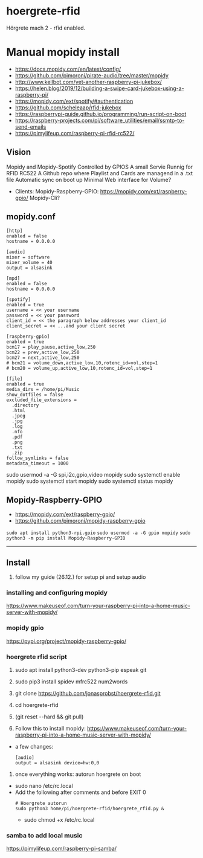 # hoergrete-rfid
Hörgrete mach 2 - rfid enabled.



# Manual mopidy install

* https://docs.mopidy.com/en/latest/config/
* https://github.com/pimoroni/pirate-audio/tree/master/mopidy
* http://www.kellbot.com/yet-another-raspberry-pi-jukebox/
* https://helen.blog/2019/12/building-a-swipe-card-jukebox-using-a-raspberry-pi/
* https://mopidy.com/ext/spotify/#authentication
* https://github.com/scheleaap/rfid-jukebox
* https://raspberrypi-guide.github.io/programming/run-script-on-boot
* https://raspberry-projects.com/pi/software_utilities/email/ssmtp-to-send-emails 
* https://pimylifeup.com/raspberry-pi-rfid-rc522/

## Vision

Mopidy and Mopidy-Spotify
Controlled by GPIOS
A small Servie Runnig for RFID RC522
A Github repo where Playlist and Cards are managend in a .txt file
Automatic sync on boot up
Minimal Web interface for Volume?

* Clients:
Mopidy-Raspberry-GPIO: https://mopidy.com/ext/raspberry-gpio/
Mopidy-Cli?



## mopidy.conf

```
[http]
enabled = false
hostname = 0.0.0.0

[audio]
mixer = software
mixer_volume = 40
output = alsasink

[mpd]
enabled = false
hostname = 0.0.0.0

[spotify]
enabled = true 
username = << your username
password = << your password
client_id = << the paragraph below addresses your client_id 
client_secret = << ...and your client secret

[raspberry-gpio]
enabled = true
bcm17 = play_pause,active_low,250
bcm22 = prev,active_low,250
bcm27 = next,active_low,250
# bcm21 = volume_down,active_low,10,rotenc_id=vol,step=1
# bcm20 = volume_up,active_low,10,rotenc_id=vol,step=1

[file]
enabled = true
media_dirs = /home/pi/Music
show_dotfiles = false
excluded_file_extensions =
  .directory
  .html
  .jpeg
  .jpg
  .log
  .nfo
  .pdf
  .png
  .txt
  .zip
follow_symlinks = false
metadata_timeout = 1000

```

sudo usermod -a -G spi,i2c,gpio,video mopidy
sudo systemctl enable mopidy
sudo systemctl start mopidy
sudo systemctl status mopidy


## Mopidy-Raspberry-GPIO

* https://mopidy.com/ext/raspberry-gpio/
* https://github.com/pimoroni/mopidy-raspberry-gpio

`sudo apt install python3-rpi.gpio`
`sudo usermod -a -G gpio mopidy`
`sudo python3 -m pip install Mopidy-Raspberry-GPIO`

---

## Install

1. follow my guide (26.12.) for setup pi and setup audio

### installing and configuring mopidy

https://www.makeuseof.com/turn-your-raspberry-pi-into-a-home-music-server-with-mopidy/


### mopidy gpio
https://pypi.org/project/mopidy-raspberry-gpio/

### hoergrete rfid script

1. sudo apt install python3-dev python3-pip espeak git
1. sudo pip3 install spidev mfrc522 num2words
1. git clone https://github.com/jonasprobst/hoergrete-rfid.git
1. cd hoergrete-rfid
1. (git reset --hard && git pull)

1. Follow this to install mopidy: https://www.makeuseof.com/turn-your-raspberry-pi-into-a-home-music-server-with-mopidy/
  * a few changes:
    ```
    [audio]
    output = alsasink device=hw:0,0
    ```


1. once everything works: autorun hoergrete on boot
  * sudo nano /etc/rc.local 
  * Add the following after comments and before EXIT 0
    ```
    # Hoergrete autorun
    sudo python3 home/pi/hoergrete-rfid/hoergrete_rfid.py &
    ```
    * sudo chmod +x /etc/rc.local

### samba to add local music

https://pimylifeup.com/raspberry-pi-samba/
